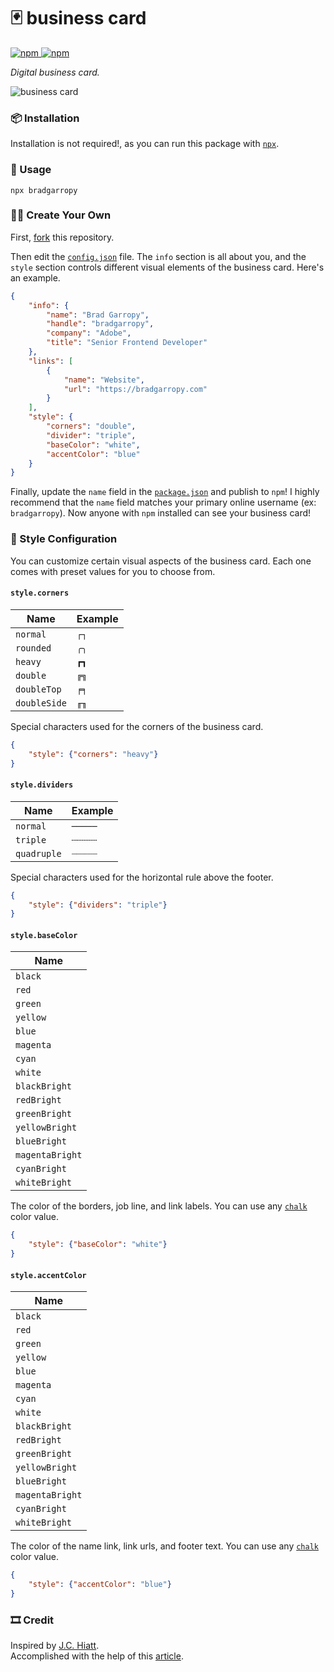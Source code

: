 # 🃏 business card

<a href="https://www.npmjs.com/package/bradgarropy">
    <img alt="npm" src="https://img.shields.io/npm/v/bradgarropy.svg?style=flat-square">
</a>

<a href="https://www.npmjs.com/package/bradgarropy">
    <img alt="npm" src="https://img.shields.io/npm/dt/bradgarropy?style=flat-square">
</a>

_Digital business card._

![business card][card]

### 📦 Installation

Installation is not required!, as you can run this package with [`npx`][npx].

### 🥑 Usage

```
npx bradgarropy
```

### 🕺🏼 Create Your Own

First, [fork][fork] this repository.

Then edit the [`config.json`][config] file. The `info` section is all about you, and the `style` section controls different visual elements of the business card. Here's an example.

```json
{
    "info": {
        "name": "Brad Garropy",
        "handle": "bradgarropy",
        "company": "Adobe",
        "title": "Senior Frontend Developer"
    },
    "links": [
        {
            "name": "Website",
            "url": "https://bradgarropy.com"
        }
    ],
    "style": {
        "corners": "double",
        "divider": "triple",
        "baseColor": "white",
        "accentColor": "blue"
    }
}
```

Finally, update the `name` field in the [`package.json`][package] and publish to `npm`! I highly recommend that the `name` field matches your primary online username (ex: `bradgarropy`). Now anyone with `npm` installed can see your business card!

### 🎨 Style Configuration

You can customize certain visual aspects of the business card. Each one comes with preset values for you to choose from.

#### `style.corners`

| Name         | Example |
| ------------ | ------- |
| `normal`     | `┌┐`    |
| `rounded`    | `╭╮`    |
| `heavy`      | `┏┓`    |
| `double`     | `╔╗`    |
| `doubleTop`  | `╒╕`    |
| `doubleSide` | `╓╖`    |

Special characters used for the corners of the business card.

```json
{
    "style": {"corners": "heavy"}
}
```

#### `style.dividers`

| Name        | Example |
| ----------- | ------- |
| `normal`    | `─────` |
| `triple`    | `┄┄┄┄┄` |
| `quadruple` | `┈┈┈┈┈` |

Special characters used for the horizontal rule above the footer.

```json
{
    "style": {"dividers": "triple"}
}
```

#### `style.baseColor`

| Name            |
| --------------- |
| `black`         |
| `red`           |
| `green`         |
| `yellow`        |
| `blue`          |
| `magenta`       |
| `cyan`          |
| `white`         |
| `blackBright`   |
| `redBright`     |
| `greenBright`   |
| `yellowBright`  |
| `blueBright`    |
| `magentaBright` |
| `cyanBright`    |
| `whiteBright`   |

The color of the borders, job line, and link labels. You can use any [`chalk`][chalk] color value.

```json
{
    "style": {"baseColor": "white"}
}
```

#### `style.accentColor`

| Name            |
| --------------- |
| `black`         |
| `red`           |
| `green`         |
| `yellow`        |
| `blue`          |
| `magenta`       |
| `cyan`          |
| `white`         |
| `blackBright`   |
| `redBright`     |
| `greenBright`   |
| `yellowBright`  |
| `blueBright`    |
| `magentaBright` |
| `cyanBright`    |
| `whiteBright`   |

The color of the name link, link urls, and footer text. You can use any [`chalk`][chalk] color value.

```json
{
    "style": {"accentColor": "blue"}
}
```

### 🎞 Credit

Inspired by [J.C. Hiatt][jc].  
Accomplished with the help of this [article][article].

[package]: https://github.com/bradgarropy/business-card/blob/master/package.json
[chalk]: https://github.com/chalk/chalk#readme
[config]: https://github.com/bradgarropy/business-card/blob/master/config.json
[fork]: https://github.com/bradgarropy/business-card/fork
[card]: images/business-card.png
[npx]: https://npmjs.com/package/npx
[jc]: https://twitter.com/jchiatt/status/1251700185840918531
[article]: https://medium.com/@natterstefan/how-to-create-your-personal-npm-business-card-816dfc66ca8

